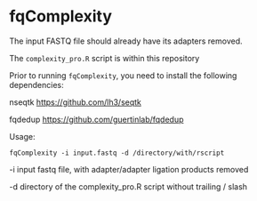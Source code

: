 # fqComplexity

The input FASTQ file should already have its adapters removed.

The `complexity_pro.R` script is within this repository

Prior to running `fqComplexity`, you need to install the following dependencies:

nseqtk https://github.com/lh3/seqtk 

fqdedup https://github.com/guertinlab/fqdedup

Usage: 

`fqComplexity -i input.fastq -d /directory/with/rscript`

-i input fastq file, with adapter/adapter ligation products removed 

-d directory of the complexity_pro.R script without trailing / slash
